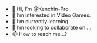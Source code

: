 - 👋 Hi, I’m @Kenchin-Pro
- 👀 I’m interested in Video Games.
- 🌱 I’m currently learning 
- 💞️ I’m looking to collaborate on ...
- 📫 How to reach me...?

<!---
Kenchin-Pro/Kenchin-Pro is a ✨ special ✨ repository because its `README.md` (this file) appears on your GitHub profile.
You can click the Preview link to take a look at your changes.
--->
